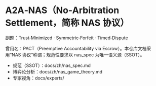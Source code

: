 # A2A‑NAS（No‑Arbitration Settlement，简称 NAS 协议）

副题：Trust‑Minimized · Symmetric‑Forfeit · Timed‑Dispute

曾用名：PACT（Preemptive Accountability via Escrow）。本仓库文档采用“NAS 协议”称谓；规范性要求以 nas_spec 为唯一语义源（SSOT）。

- 规范（SSOT）：docs/zh/nas_spec.md
- 博弈论分析：docs/zh/nas_game_theory.md
- 专家视角：docs/experts/
